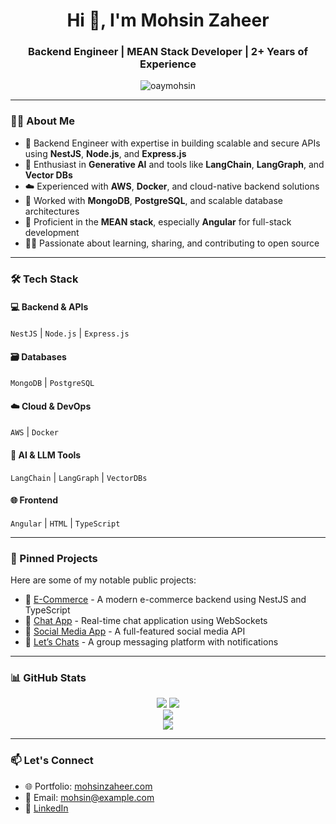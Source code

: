<h1 align="center">Hi 👋, I'm Mohsin Zaheer</h1>
<h3 align="center">Backend Engineer | MEAN Stack Developer | 2+ Years of Experience</h3>

<p align="center">
  <img src="https://komarev.com/ghpvc/?username=oaymohsin&label=Profile%20views&color=0e75b6&style=flat" alt="oaymohsin" />
</p>

---

### 👨‍💻 About Me

- 🚀 Backend Engineer with expertise in building scalable and secure APIs using **NestJS**, **Node.js**, and **Express.js**
- 🧠 Enthusiast in **Generative AI** and tools like **LangChain**, **LangGraph**, and **Vector DBs**
- ☁️ Experienced with **AWS**, **Docker**, and cloud-native backend solutions
- 💾 Worked with **MongoDB**, **PostgreSQL**, and scalable database architectures
- 🧩 Proficient in the **MEAN stack**, especially **Angular** for full-stack development
- 👨‍🏫 Passionate about learning, sharing, and contributing to open source

---

### 🛠️ Tech Stack

#### 💻 Backend & APIs
`NestJS` | `Node.js` | `Express.js`

#### 🗃️ Databases
`MongoDB` | `PostgreSQL`

#### ☁️ Cloud & DevOps
`AWS` | `Docker`

#### 🧠 AI & LLM Tools
`LangChain` | `LangGraph` | `VectorDBs`

#### 🌐 Frontend
`Angular` | `HTML` | `TypeScript`

---

### 📌 Pinned Projects

Here are some of my notable public projects:

- 🛒 [E-Commerce](https://github.com/oaymohsin/e-commerce) - A modern e-commerce backend using NestJS and TypeScript
- 💬 [Chat App](https://github.com/oaymohsin/Chat-App) - Real-time chat application using WebSockets
- 📱 [Social Media App](https://github.com/oaymohsin/Social-Media-App) - A full-featured social media API
- 💭 [Let’s Chats](https://github.com/oaymohsin/Let-s-Chats) - A group messaging platform with notifications

---

### 📊 GitHub Stats

<p align="center">
  <img src="https://github-readme-stats.vercel.app/api?username=oaymohsin&count_private=true&show_icons=true&theme=tokyonight" />
  <img src="https://github-readme-stats.vercel.app/api/top-langs/?username=oaymohsin&layout=compact&theme=tokyonight" />
  <br />
  <img src="https://github-readme-streak-stats.herokuapp.com/?user=oaymohsin&theme=tokyonight" />
  <br />
  <img src="https://github-profile-trophy.vercel.app/?username=oaymohsin&theme=darkhub&no-frame=true" />
</p>



---

### 📫 Let's Connect

- 🌐 Portfolio: [mohsinzaheer.com](https://www.mohsinzaheer.com/)
- 📧 Email: [mohsin@example.com](mailto:mohsinxaheer@gmail.com)
- 💼 [LinkedIn](https://linkedin.com/in/mohsin-zaheer)

